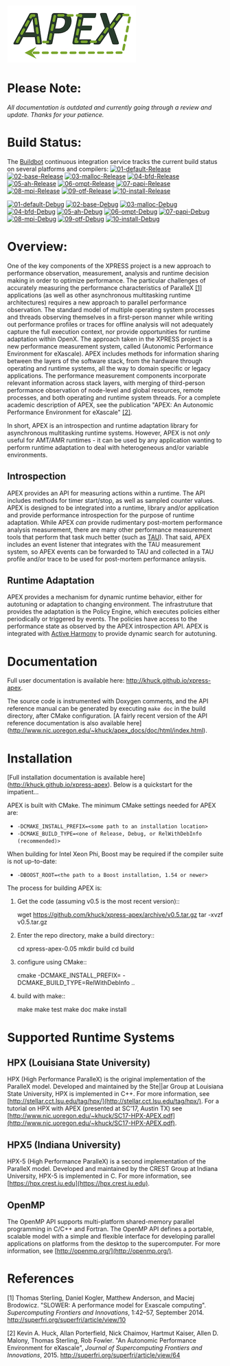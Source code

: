 ![Lame APEX logo](doc/logo-cropped.png)

Please Note:
===========
*All documentation is outdated and currently going through a review and update.  Thanks for your patience.*

Build Status:
===========
The [Buildbot](http://ktau.nic.uoregon.edu:8010/#/grid) continuous integration
service tracks the current build status on several platforms and compilers:
[![01-default-Release](http://ktau.nic.uoregon.edu:8010/badges/01-default-Release.svg?left_text=01-default-Release)](http://ktau.nic.uoregon.edu:8010/#/)
[![02-base-Release](http://ktau.nic.uoregon.edu:8010/badges/02-base-release.svg?left_text=02-base-Release)](http://ktau.nic.uoregon.edu:8010/#/)
[![03-malloc-Release](http://ktau.nic.uoregon.edu:8010/badges/03-malloc-release.svg?left_text=03-malloc-Release)](http://ktau.nic.uoregon.edu:8010/#/)
[![04-bfd-Release](http://ktau.nic.uoregon.edu:8010/badges/04-bfd-release.svg?left_text=04-bfd-Release)](http://ktau.nic.uoregon.edu:8010/#/)
[![05-ah-Release](http://ktau.nic.uoregon.edu:8010/badges/05-ah-release.svg?left_text=05-ah-Release)](http://ktau.nic.uoregon.edu:8010/#/)
[![06-ompt-Release](http://ktau.nic.uoregon.edu:8010/badges/06-ompt-release.svg?left_text=06-ompt-Release)](http://ktau.nic.uoregon.edu:8010/#/)
[![07-papi-Release](http://ktau.nic.uoregon.edu:8010/badges/07-papi-release.svg?left_text=07-papi-Release)](http://ktau.nic.uoregon.edu:8010/#/)
[![08-mpi-Release](http://ktau.nic.uoregon.edu:8010/badges/08-mpi-release.svg?left_text=08-mpi-Release)](http://ktau.nic.uoregon.edu:8010/#/)
[![09-otf-Release](http://ktau.nic.uoregon.edu:8010/badges/09-otf-release.svg?left_text=09-otf-Release)](http://ktau.nic.uoregon.edu:8010/#/)
[![10-install-Release](http://ktau.nic.uoregon.edu:8010/badges/10-install-release.svg?left_text=10-install-Release)](http://ktau.nic.uoregon.edu:8010/#/)

[![01-default-Debug](http://ktau.nic.uoregon.edu:8010/badges/01-default-debug.svg?left_text=01-default-Debug)](http://ktau.nic.uoregon.edu:8010/#/)
[![02-base-Debug](http://ktau.nic.uoregon.edu:8010/badges/02-base-debug.svg?left_text=02-base-Debug)](http://ktau.nic.uoregon.edu:8010/#/)
[![03-malloc-Debug](http://ktau.nic.uoregon.edu:8010/badges/03-malloc-debug.svg?left_text=03-malloc-Debug)](http://ktau.nic.uoregon.edu:8010/#/)
[![04-bfd-Debug](http://ktau.nic.uoregon.edu:8010/badges/04-bfd-debug.svg?left_text=04-bfd-Debug)](http://ktau.nic.uoregon.edu:8010/#/)
[![05-ah-Debug](http://ktau.nic.uoregon.edu:8010/badges/05-ah-debug.svg?left_text=05-ah-Debug)](http://ktau.nic.uoregon.edu:8010/#/)
[![06-ompt-Debug](http://ktau.nic.uoregon.edu:8010/badges/06-ompt-debug.svg?left_text=06-ompt-Debug)](http://ktau.nic.uoregon.edu:8010/#/)
[![07-papi-Debug](http://ktau.nic.uoregon.edu:8010/badges/07-papi-debug.svg?left_text=07-papi-Debug)](http://ktau.nic.uoregon.edu:8010/#/)
[![08-mpi-Debug](http://ktau.nic.uoregon.edu:8010/badges/08-mpi-debug.svg?left_text=08-mpi-Debug)](http://ktau.nic.uoregon.edu:8010/#/)
[![09-otf-Debug](http://ktau.nic.uoregon.edu:8010/badges/09-otf-debug.svg?left_text=09-otf-Debug)](http://ktau.nic.uoregon.edu:8010/#/)
[![10-install-Debug](http://ktau.nic.uoregon.edu:8010/badges/10-install-debug.svg?left_text=10-install-Debug)](http://ktau.nic.uoregon.edu:8010/#/)

Overview:
=========

One of the key components of the XPRESS project is a new approach to performance observation, measurement, analysis and runtime decision making in order to optimize performance. The particular challenges of accurately measuring the performance characteristics of ParalleX [\[1\]](#footnote1) applications (as well as other asynchronous multitasking runtime architectures) requires a new approach to parallel performance observation. The standard model of multiple operating system processes and threads observing themselves in a first-person manner while writing out performance profiles or traces for offline analysis will not adequately capture the full execution context, nor provide opportunities for runtime adaptation within OpenX. The approach taken in the XPRESS project is a new performance measurement system, called (Autonomic Performance Environment for eXascale). APEX includes methods for information sharing between the layers of the software stack, from the hardware through operating and runtime systems, all the way to domain specific or legacy applications. The performance measurement components incorporate relevant information across stack layers, with merging of third-person performance observation of node-level and global resources, remote processes, and both operating and runtime system threads.  For a complete academic description of APEX, see the publication "APEX: An Autonomic Performance Environment for eXascale"  [\[2\]](#footnote2).

In short, APEX is an introspection and runtime adaptation library for asynchronous multitasking runtime systems. However, APEX is not *only* useful for AMT/AMR runtimes - it can be used by any application wanting to perform runtime adaptation to deal with heterogeneous and/or variable environments.

Introspection
-------------
APEX provides an API for measuring actions within a runtime. The API includes methods for timer start/stop, as well as sampled counter values. APEX is designed to be integrated into a runtime, library and/or application and provide performance introspection for the purpose of runtime adaptation. While APEX *can* provide rudimentary post-mortem performance analysis measurement, there are many other performance measurement tools that perform that task much better (such as [TAU](http://tau.uoregon.edu)).  That said, APEX includes an event listener that integrates with the TAU measurement system, so APEX events can be forwarded to TAU and collected in a TAU profile and/or trace to be used for post-mortem performance anlaysis.

Runtime Adaptation
------------------
APEX provides a mechanism for dynamic runtime behavior, either for autotuning or adaptation to changing environment.  The infrastruture that provides the adaptation is the Policy Engine, which executes policies either periodically or triggered by events. The policies have access to the performance state as observed by the APEX introspection API. APEX is integrated with [Active Harmony](http://www.dyninst.org/harmony) to provide dynamic search for autotuning.

Documentation
=============

Full user documentation is available here: http://khuck.github.io/xpress-apex.

The source code is instrumented with Doxygen comments, and the API reference manual can be generated by executing `make doc` in the build directory, after CMake configuration.  [A fairly recent version of the API reference documentation is also available here] (http://www.nic.uoregon.edu/~khuck/apex_docs/doc/html/index.html).

Installation
============

[Full installation documentation is available here] (http://khuck.github.io/xpress-apex). Below is a quickstart for the impatient...

APEX is built with CMake. The minimum CMake settings needed for APEX are:

* `-DCMAKE_INSTALL_PREFIX=<some path to an installation location>`
* `-DCMAKE_BUILD_TYPE=<one of Release, Debug, or RelWithDebInfo (recommended)>`

When building for Intel Xeon Phi, Boost may be required if the compiler suite is not up-to-date:

* `-DBOOST_ROOT=<the path to a Boost installation, 1.54 or newer>`

The process for building APEX is:

1) Get the code (assuming v0.5 is the most recent version)::

    wget https://github.com/khuck/xpress-apex/archive/v0.5.tar.gz
    tar -xvzf v0.5.tar.gz

2) Enter the repo directory, make a build directory::

    cd xpress-apex-0.05
    mkdir build
    cd build

3) configure using CMake::

    cmake -DCMAKE_INSTALL_PREFIX=<installation-path> -DCMAKE_BUILD_TYPE=RelWithDebInfo ..

4) build with make::

    make
    make test
    make doc
    make install

Supported Runtime Systems
=========================

HPX (Louisiana State University)
---------------------------------

HPX (High Performance ParalleX) is the original implementation of the ParalleX model. Developed and maintained by the Ste||ar Group at Louisiana State University, HPX is implemented in C++. For more information, see [http://stellar.cct.lsu.edu/tag/hpx/](http://stellar.cct.lsu.edu/tag/hpx/).  For a tutorial on HPX with APEX (presented at SC'17, Austin TX) see [http://www.nic.uoregon.edu/~khuck/SC17-HPX-APEX.pdf](http://www.nic.uoregon.edu/~khuck/SC17-HPX-APEX.pdf).

HPX5 (Indiana University)
-------------------------

HPX-5 (High Performance ParalleX) is a second implementation of the ParalleX model. Developed and maintained by the CREST Group at Indiana University, HPX-5 is implemented in C.  For more information, see [https://hpx.crest.iu.edu](https://hpx.crest.iu.edu).

OpenMP
------

The OpenMP API supports multi-platform shared-memory parallel programming in C/C++ and Fortran. The OpenMP API defines a portable, scalable model with a simple and flexible interface for developing parallel applications on platforms from the desktop to the supercomputer.  For more information, see [http://openmp.org/](http://openmp.org/).

References
==========
<a name="footnote1">[1]</a> Thomas Sterling, Daniel Kogler, Matthew Anderson, and Maciej Brodowicz. "SLOWER: A performance model for Exascale computing". *Supercomputing Frontiers and Innovations*, 1:42–57, September 2014.  http://superfri.org/superfri/article/view/10

<a name="footnote2">[2]</a> Kevin A. Huck, Allan Porterfield, Nick Chaimov, Hartmut Kaiser, Allen D. Malony, Thomas Sterling, Rob Fowler. "An Autonomic Performance Environment for eXascale", *Journal of Supercomputing Frontiers and Innovations*, 2015.  http://superfri.org/superfri/article/view/64
